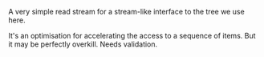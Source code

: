 A very simple read stream for a stream-like interface to the tree we use here. 

It's an optimisation for accelerating the access to a sequence of items. But it may be perfectly overkill. Needs validation.
